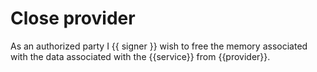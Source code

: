 # Close provider

As an authorized party I {{ signer }} wish to free the memory associated with the data associated with the {{service}} from {{provider}}.